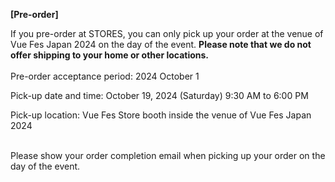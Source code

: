 <b>[Pre-order]</b>

If you pre-order at STORES, you can only pick up your order at the venue of Vue Fes Japan 2024 on the day of the event. <b>Please note that we do not offer shipping to your home or other locations.</b>
<br>
<br>
Pre-order acceptance period: 2024 October 1

Pick-up date and time: October 19, 2024 (Saturday) 9:30 AM to 6:00 PM

Pick-up location: Vue Fes Store booth inside the venue of Vue Fes Japan 2024

<br>
Please show your order completion email when picking up your order on the day of the event.
